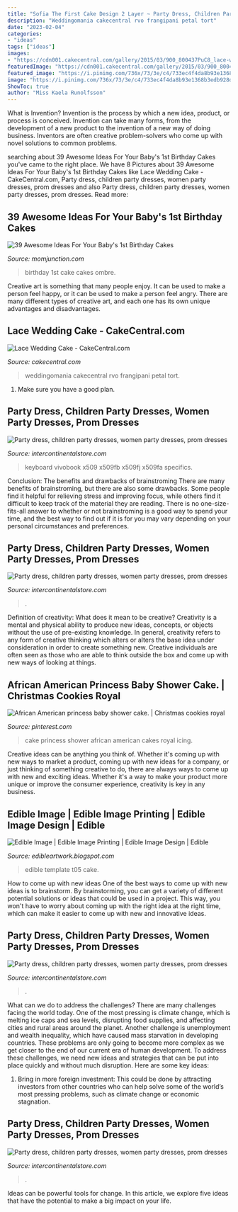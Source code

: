 ```yaml
---
title: "Sofia The First Cake Design 2 Layer ~ Party Dress, Children Party Dresses, Women Party Dresses, Prom Dresses"
description: "Weddingomania cakecentral rvo frangipani petal tort"
date: "2023-02-04"
categories:
- "ideas"
tags: ["ideas"]
images:
- "https://cdn001.cakecentral.com/gallery/2015/03/900_800437PuC8_lace-wedding-cake.jpg"
featuredImage: "https://cdn001.cakecentral.com/gallery/2015/03/900_800437PuC8_lace-wedding-cake.jpg"
featured_image: "https://i.pinimg.com/736x/73/3e/c4/733ec4f4da8b93e1368b3edb928db9e8.jpg"
image: "https://i.pinimg.com/736x/73/3e/c4/733ec4f4da8b93e1368b3edb928db9e8.jpg"
ShowToc: true
author: "Miss Kaela Runolfsson"
---
```



What is Invention?
Invention is the process by which a new idea, product, or process is conceived. Invention can take many forms, from the development of a new product to the invention of a new way of doing business. Inventors are often creative problem-solvers who come up with novel solutions to common problems.

	

		
searching about 39 Awesome Ideas For Your Baby&#039;s 1st Birthday Cakes you've came to the right place. We have 8 Pictures about 39 Awesome Ideas For Your Baby&#039;s 1st Birthday Cakes like Lace Wedding Cake - CakeCentral.com, Party dress, children party dresses, women party dresses, prom dresses and also Party dress, children party dresses, women party dresses, prom dresses. Read more:
		
    
## 39 Awesome Ideas For Your Baby&#039;s 1st Birthday Cakes

<img loading=lazy src="https://cdn2.momjunction.com/wp-content/uploads/2014/05/Blue-ombre-cake.jpg" onerror="this.onerror=null;this.src='https://tse4.mm.bing.net/th?id=OIP.yoz2-Ebc0zWwRTx4bDWs2gHaHL&amp;pid=15.1';" alt="39 Awesome Ideas For Your Baby&#039;s 1st Birthday Cakes">

_Source: momjunction.com_

>birthday 1st cake cakes ombre. 

	

Creative art is something that many people enjoy. It can be used to make a person feel happy, or it can be used to make a person feel angry. There are many different types of creative art, and each one has its own unique advantages and disadvantages.

    
## Lace Wedding Cake - CakeCentral.com

<img loading=lazy src="https://cdn001.cakecentral.com/gallery/2015/03/900_800437PuC8_lace-wedding-cake.jpg" onerror="this.onerror=null;this.src='https://tse3.mm.bing.net/th?id=OIP.iEsPKUIzK2FCgmz_ZQF9bQHaLD&amp;pid=15.1';" alt="Lace Wedding Cake - CakeCentral.com">

_Source: cakecentral.com_

>weddingomania cakecentral rvo frangipani petal tort. 

	

1. Make sure you have a good plan.

    
## Party Dress, Children Party Dresses, Women Party Dresses, Prom Dresses

<img loading=lazy src="https://ae01.alicdn.com/kf/HTB183mMQNjaK1RjSZKzq6xVwXXae.jpg" onerror="this.onerror=null;this.src='https://tse3.mm.bing.net/th?id=OIP.52NowOwUI2vvmN0SZ98QyQHaHa&amp;pid=15.1';" alt="Party dress, children party dresses, women party dresses, prom dresses">

_Source: intercontinentalstore.com_

>keyboard vivobook x509 x509fb x509fj x509fa specifics. 

	

Conclusion: The benefits and drawbacks of brainstroming
There are many benefits of brainstroming, but there are also some drawbacks. Some people find it helpful for relieving stress and improving focus, while others find it difficult to keep track of the material they are reading. There is no one-size-fits-all answer to whether or not brainstroming is a good way to spend your time, and the best way to find out if it is for you may vary depending on your personal circumstances and preferences.

    
## Party Dress, Children Party Dresses, Women Party Dresses, Prom Dresses

<img loading=lazy src="https://ae01.alicdn.com/kf/H5e6ebc06c9da41ec9ba2695d2b35aee3j.jpg" onerror="this.onerror=null;this.src='https://tse1.mm.bing.net/th?id=OIP.HbJDD7wXma9xcw5oYCKFyAHaHa&amp;pid=15.1';" alt="Party dress, children party dresses, women party dresses, prom dresses">

_Source: intercontinentalstore.com_

>. 

	

Definition of creativity: What does it mean to be creative?
Creativity is a mental and physical ability to produce new ideas, concepts, or objects without the use of pre-existing knowledge. In general, creativity refers to any form of creative thinking which alters or alters the base idea under consideration in order to create something new. Creative individuals are often seen as those who are able to think outside the box and come up with new ways of looking at things.

    
## African American Princess Baby Shower Cake. | Christmas Cookies Royal

<img loading=lazy src="https://i.pinimg.com/736x/73/3e/c4/733ec4f4da8b93e1368b3edb928db9e8.jpg" onerror="this.onerror=null;this.src='https://tse4.mm.bing.net/th?id=OIP.5oaNiSX-RPtStIsYiFMt3wHaNK&amp;pid=15.1';" alt="African American princess baby shower cake. | Christmas cookies royal">

_Source: pinterest.com_

>cake princess shower african american cakes royal icing. 

	

Creative ideas can be anything you think of. Whether it's coming up with new ways to market a product, coming up with new ideas for a company, or just thinking of something creative to do, there are always ways to come up with new and exciting ideas. Whether it's a way to make your product more unique or improve the consumer experience, creativity is key in any business.

    
## Edible Image | Edible Image Printing | Edible Image Design | Edible

<img loading=lazy src="http://4.bp.blogspot.com/-nIxKPTsGRCI/Tw2jG3RxsqI/AAAAAAAABpk/LQ5Jtxz9Bzg/s1600/T05+%2528size+7+%252B+1.6+x+8%2529.jpg" onerror="this.onerror=null;this.src='https://tse2.mm.bing.net/th?id=OIP.anEgchCbO-mY33FDJQOuLQHaKe&amp;pid=15.1';" alt="Edible Image | Edible Image Printing | Edible Image Design | Edible">

_Source: edibleartwork.blogspot.com_

>edible template t05 cake. 

	

How to come up with new ideas
One of the best ways to come up with new ideas is to brainstorm. By brainstorming, you can get a variety of different potential solutions or ideas that could be used in a project. This way, you won't have to worry about coming up with the right idea at the right time, which can make it easier to come up with new and innovative ideas.

    
## Party Dress, Children Party Dresses, Women Party Dresses, Prom Dresses

<img loading=lazy src="https://ae01.alicdn.com/kf/H220860be7e2b45b4b8b607402ef05d6bg.jpg" onerror="this.onerror=null;this.src='https://tse3.mm.bing.net/th?id=OIP.ChZCJX0bBibVAXVwJhDXvwHaE8&amp;pid=15.1';" alt="Party dress, children party dresses, women party dresses, prom dresses">

_Source: intercontinentalstore.com_

>. 

	

What can we do to address the challenges?
There are many challenges facing the world today. One of the most pressing is climate change, which is melting ice caps and sea levels, disrupting food supplies, and affecting cities and rural areas around the planet. Another challenge is unemployment and wealth inequality, which have caused mass starvation in developing countries. 
These problems are only going to become more complex as we get closer to the end of our current era of human development. To address these challenges, we need new ideas and strategies that can be put into place quickly and without much disruption. Here are some key ideas: 

1) Bring in more foreign investment: This could be done by attracting investors from other countries who can help solve some of the world’s most pressing problems, such as climate change or economic stagnation.

    
## Party Dress, Children Party Dresses, Women Party Dresses, Prom Dresses

<img loading=lazy src="https://ae01.alicdn.com/kf/HTB1ItXKavjsK1Rjy1Xaq6zispXaW.jpg" onerror="this.onerror=null;this.src='https://tse4.mm.bing.net/th?id=OIP.nAawxQZgTQNBFTbELSTPJgHaF4&amp;pid=15.1';" alt="Party dress, children party dresses, women party dresses, prom dresses">

_Source: intercontinentalstore.com_

>. 

	

Ideas can be powerful tools for change. In this article, we explore five ideas that have the potential to make a big impact on your life.


